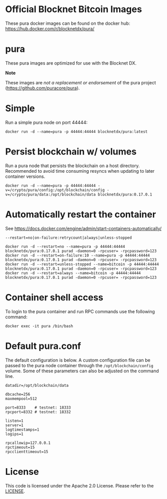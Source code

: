 Official Blocknet Bitcoin Images
=================================

These pura docker images can be found on the docker hub: https://hub.docker.com/r/blocknetdx/pura/

pura
========

These pura images are optimized for use with the Blocknet DX.

**Note**

These images are _not a replacement or endorsement_ of the pura project (https://github.com/puracore/pura).


Simple
======

Run a simple pura node on port 44444:
```
docker run -d --name=pura -p 44444:44444 blocknetdx/pura:latest
```


Persist blockchain w/ volumes
=============================

Run a pura node that persists the blockchain on a host directory. Recommended to avoid time consuming resyncs when updating to later container versions.
```
docker run -d --name=pura -p 44444:44444 -v=/crypto/pura/config:/opt/blockchain/config -v=/crypto/pura/data:/opt/blockchain/data blocknetdx/pura:0.17.0.1
```


Automatically restart the container
===================================

See https://docs.docker.com/engine/admin/start-containers-automatically/

`--restart=no|on-failure:retrycount|always|unless-stopped`

```
docker run -d --restart=no --name=pura -p 44444:44444 blocknetdx/pura:0.17.0.1 purad -daemon=0 -rpcuser= -rpcpassword=123
docker run -d --restart=on-failure:10 --name=pura -p 44444:44444 blocknetdx/pura:0.17.0.1 purad -daemon=0 -rpcuser= -rpcpassword=123
docker run -d --restart=unless-stopped --name=bitcoin -p 44444:44444 blocknetdx/pura:0.17.0.1 purad -daemon=0 -rpcuser= -rpcpassword=123
docker run -d --restart=always --name=bitcoin -p 44444:44444 blocknetdx/pura:0.17.0.1 purad -daemon=0 -rpcuser= -rpcpassword=123
```


Container shell access
======================

To login to the pura container and run RPC commands use the following command:
```
docker exec -it pura /bin/bash
```


Default pura.conf
=====================

The default configuration is below. A custom configuration file can be passed to the pura  node container through the `/opt/blockchain/config` volume. Some of these parameters can also be adjusted on the command line.
```
datadir=/opt/blockchain/data

dbcache=256
maxmempool=512

port=8333    # testnet: 18333
rpcport=8332 # testnet: 18332

listen=1
server=1
logtimestamps=1
logips=1

rpcallowip=127.0.0.1
rpctimeout=15
rpcclienttimeout=15
```


License
=======

This code is licensed under the Apache 2.0 License. Please refer to the [LICENSE](https://github.com/BlocknetDX/dockerimages/blob/master/LICENSE).